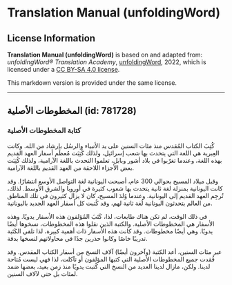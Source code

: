 # Translation Manual (unfoldingWord)

## License Information

**Translation Manual (unfoldingWord)** is based on and adapted from: _unfoldingWord® Translation Academy_, [unfoldingWord](https://unfoldingword.org/utw), 2022, which is licensed under a [CC BY-SA 4.0 license](https://creativecommons.org/licenses/by-sa/4.0/legalcode.en).

This markdown version is provided under the same license.



--------------------------------

## المخطوطات الأصلية (id: 781728)

### كتابة المخطوطات الأصلية

كُتِبَ الكتاب المُقدس منذ مئات السنين على يد الأنبياء والرسُل بإرشاد من الله. وكانت العِبرية هي اللغة التي يتحدث بها شعب إسرائيل، ولذلك كُتِبَت مُعظَم أسفار العهد القديم بهذه اللغة، وعندما تغرّبوا في بلاد أشور وبابل، تعلموا التحدث باللغة الآرامية، ولذلك كُتِبَت بعض الأجزاء اللاحقة من العهد القديم باللغة الآرامية.

وقبل ميلاد المسيح بحوالي 300 عام، أصبحت اليونانية لغة التواصل الأوسع انتشارًا. وقد كانت اليونانية بمنزلة لغة ثانية يتحدث بها شعوب كثيرة في أوروبا والشرق الأوسط. لذلك، تُرجِم العهد القديم إلى اليونانية. وعندما وُلدَ المسيح، كان لا يزال كثيرون في تلك المناطق من العالم يتحدثون اليونانية لُغة ثانية لهم، وقد كُتبت كل أسفار العهد الجديد باليونانية.

في ذلك الوقت، لم تكن هناك طابعات، لذا، كَتَبَ المُؤلفون هذه الأسفار يدويًا. وهذه الأسفار هي المخطوطات الأصلية. والكتبة الذين نقلوا هذه المخطوطات، نسخوها أيضًا يدويًا. وهي أيضًا مخطوطات. وقد كانت هذه الأسفار ذات أهمية كبيرة، لذا تلقى الكَتَبة تدريبًا خاصًا وكانوا حذرين جدًا في محاولاتهم لنسخها بدقة.

عبر مئات السنين، أعد الكتبة (وآخرون أيضًا) آلاف النسخ من أسفار الكتاب المقدس. وقد فُقدت جميع المخطوطات الأصلية التي كتبها المؤلفون أو تآكلت، لذا فهي ليست مُتاحة لدينا. ولكن، مازال لدينا العديد من النسخ التي كُتبت يدويًا منذ زمن بعيد، بعضها صَمد لمئات بل حتى لآلاف السنين.


